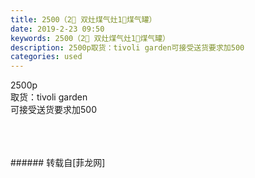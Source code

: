 ```yaml
---
title: 2500（2⃣️ 双灶煤气灶1⃣️煤气罐）
date: 2019-2-23 09:50
keywords: 2500（2⃣️ 双灶煤气灶1⃣️煤气罐）
description: 2500p取货：tivoli garden可接受送货要求加500
categories: used
---
```

<td class="t_f" id="postmessage_3096052">

2500p<br/>
取货：tivoli garden<br/>
可接受送货要求加500<br/>
<img alt="" border="0" class="zoom" data-cf-modified-660c7b232fb3e8f491dc067a-="" file="http://www.flw.ph/data/appbyme/upload/image/201902/23/0qMflbgEgQdK.jpg" id="aimg_j8Q9F" lazyloadthumb="1" onclick="" onmouseover="" src="http://www.flw.ph/data/appbyme/upload/image/201902/23/0qMflbgEgQdK.jpg"/><br/>
<br/>
<img alt="" border="0" class="zoom" data-cf-modified-660c7b232fb3e8f491dc067a-="" file="http://www.flw.ph/data/appbyme/upload/image/201902/23/1LUCv0bB4GFZ.jpg" id="aimg_beQ8U" lazyloadthumb="1" onclick="" onmouseover="" src="http://www.flw.ph/data/appbyme/upload/image/201902/23/1LUCv0bB4GFZ.jpg"/><br/>
<br/>
<img alt="" border="0" class="zoom" data-cf-modified-660c7b232fb3e8f491dc067a-="" file="http://www.flw.ph/data/appbyme/upload/image/201902/23/mTn5mM6PB5A6.jpg" id="aimg_GSsO7" lazyloadthumb="1" onclick="" onmouseover="" src="http://www.flw.ph/data/appbyme/upload/image/201902/23/mTn5mM6PB5A6.jpg"/><br/>
<br/>
</td>
###### 转载自[菲龙网]